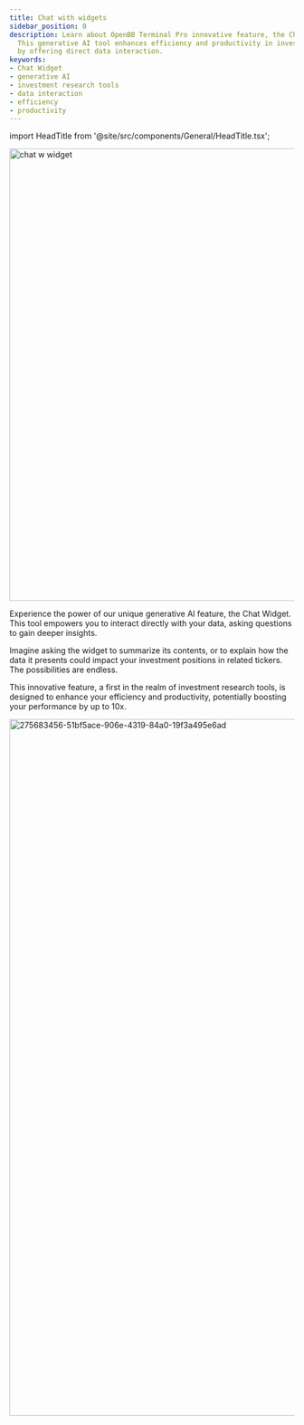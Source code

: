 ```yaml
---
title: Chat with widgets
sidebar_position: 0
description: Learn about OpenBB Terminal Pro innovative feature, the Chat Widget.
  This generative AI tool enhances efficiency and productivity in investment research
  by offering direct data interaction.
keywords:
- Chat Widget
- generative AI
- investment research tools
- data interaction
- efficiency
- productivity
---
```


import HeadTitle from '@site/src/components/General/HeadTitle.tsx';

<HeadTitle title="Chat with widgets | OpenBB Terminal Pro Docs" />

<img className="pro-border-gradient" width="800" alt="chat w widget" src="https://github.com/OpenBB-finance/OpenBBTerminal/assets/25267873/9952e040-b8e4-413e-a8bf-be61087ba469" />

Experience the power of our unique generative AI feature, the Chat Widget. This tool empowers you to interact directly with your data, asking questions to gain deeper insights.

Imagine asking the widget to summarize its contents, or to explain how the data it presents could impact your investment positions in related tickers. The possibilities are endless.

This innovative feature, a first in the realm of investment research tools, is designed to enhance your efficiency and productivity, potentially boosting your performance by up to 10x.

<img className="pro-border-gradient" width="1232" alt="275683456-51bf5ace-906e-4319-84a0-19f3a495e6ad" src="https://github.com/OpenBB-finance/OpenBBTerminal/assets/25267873/d10e1587-998a-4e93-949b-59c070e82423"/>
